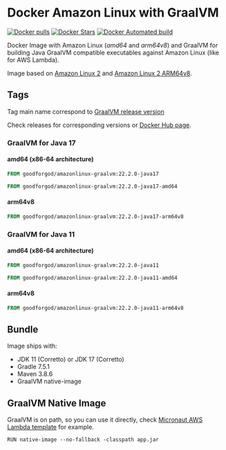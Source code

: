 # Docker Amazon Linux with GraalVM

[![Docker pulls](https://img.shields.io/docker/pulls/goodforgod/amazonlinux-graalvm.svg)](https://registry.hub.docker.com/v2/repositories/goodforgod/amazonlinux-graalvm/)
[![Docker Stars](https://img.shields.io/docker/stars/goodforgod/amazonlinux-graalvm.svg)](https://registry.hub.docker.com/v2/repositories/goodforgod/amazonlinux-graalvm/)
[![Docker Automated build](https://img.shields.io/docker/automated/goodforgod/amazonlinux-graalvm.svg?maxAge=31536000)](https://registry.hub.docker.com/v2/repositories/goodforgod/amazonlinux-graalvm/)

Docker Image with Amazon Linux (*amd64* and *arm64v8*) and GraalVM for building Java GraalVM compatible executables against Amazon Linux (like for AWS Lambda).

Image based on [Amazon Linux 2](https://hub.docker.com/_/amazonlinux/) and [Amazon Linux 2 ARM64v8](https://hub.docker.com/r/arm64v8/amazonlinux).

## Tags

Tag main name correspond to [GraalVM release version](https://github.com/graalvm/graalvm-ce-builds)

Check releases for corresponding versions or [Docker Hub page](https://hub.docker.com/repository/docker/goodforgod/amazonlinux-graalvm/tags?page=1&ordering=last_updated).

### GraalVM for Java 17

#### amd64 (x86-64 architecture)
```dockerfile
FROM goodforgod/amazonlinux-graalvm:22.2.0-java17
```

```dockerfile
FROM goodforgod/amazonlinux-graalvm:22.2.0-java17-amd64
```

#### arm64v8
```dockerfile
FROM goodforgod/amazonlinux-graalvm:22.2.0-java17-arm64v8
```

### GraalVM for Java 11

#### amd64 (x86-64 architecture)
```dockerfile
FROM goodforgod/amazonlinux-graalvm:22.2.0-java11
```

```dockerfile
FROM goodforgod/amazonlinux-graalvm:22.2.0-java11-amd64
```

#### arm64v8  
```dockerfile
FROM goodforgod/amazonlinux-graalvm:22.2.0-java11-arm64v8
```

## Bundle

Image ships with:
- JDK 11 (Corretto) or JDK 17 (Corretto)
- Gradle 7.5.1
- Maven 3.8.6
- GraalVM native-image

## GraalVM Native Image

GraalVM is on path, so you can use it directly, check [Micronaut AWS Lambda template](https://github.com/GoodforGod/micronaut-awslambda-function-template/blob/master/Dockerfile) for example.

```shell
RUN native-image --no-fallback -classpath app.jar
```

